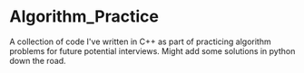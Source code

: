 # Algorithm_Practice
A collection of code I've written in C++ as part of practicing algorithm problems for future potential interviews. Might add some solutions in python down the road.
